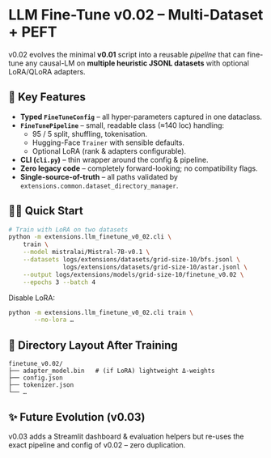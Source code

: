 # LLM Fine-Tune v0.02 – Multi-Dataset + PEFT

v0.02 evolves the minimal **v0.01** script into a reusable *pipeline* that can
fine-tune any causal-LM on **multiple heuristic JSONL datasets** with optional
LoRA/QLoRA adapters.

## 🚀 Key Features

* **Typed `FineTuneConfig`** – all hyper-parameters captured in one dataclass.
* **`FineTunePipeline`** – small, readable class (≈140 loc) handling:
  * 95 / 5 split, shuffling, tokenisation.
  * Hugging-Face `Trainer` with sensible defaults.
  * Optional LoRA (rank & adapters configurable).
* **CLI (`cli.py`)** – thin wrapper around the config & pipeline.
* **Zero legacy code** – completely forward-looking; no compatibility flags.
* **Single-source-of-truth** – all paths validated by
  `extensions.common.dataset_directory_manager`.

## 🏃‍♂️ Quick Start

```bash
# Train with LoRA on two datasets
python -m extensions.llm_finetune_v0_02.cli \
    train \
    --model mistralai/Mistral-7B-v0.1 \
    --datasets logs/extensions/datasets/grid-size-10/bfs.jsonl \
               logs/extensions/datasets/grid-size-10/astar.jsonl \
    --output logs/extensions/models/grid-size-10/finetune_v0.02 \
    --epochs 3 --batch 4
```

Disable LoRA:

```bash
python -m extensions.llm_finetune_v0_02.cli train \
       --no-lora …
```

## 📂 Directory Layout After Training

```
finetune_v0.02/
├── adapter_model.bin   # (if LoRA) lightweight Δ-weights
├── config.json
├── tokenizer.json
└── …
```

## ✨ Future Evolution (v0.03)

v0.03 adds a Streamlit dashboard & evaluation helpers but re-uses the exact
pipeline and config of v0.02 – zero duplication. 